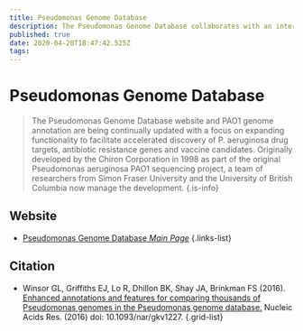 ```yaml
---
title: Pseudomonas Genome Database
description: The Pseudomonas Genome Database collaborates with an international panel of expert Pseudomonas researchers to provide high quality updates to the PAO1 genome annotation and make cutting edge genome analysis data available.
published: true
date: 2020-04-20T18:47:42.525Z
tags: 
---
```


# Pseudomonas Genome Database

> The Pseudomonas Genome Database website and PAO1 genome annotation are being continually updated with a focus on expanding functionality to facilitate accelerated discovery of P. aeruginosa drug targets, antibiotic resistance genes and vaccine candidates.
&NewLine;
Originally developed by the Chiron Corporation in 1998 as part of the original Pseudomonas aeruginosa PAO1 sequencing project, a team of researchers from Simon Fraser University and the University of British Columbia now manage the development.
{.is-info}


## Website

- [Pseudomonas Genome Database *Main Page*](http://www.pseudomonas.com/)
{.links-list}

## Citation

- Winsor GL, Griffiths EJ, Lo R, Dhillon BK, Shay JA, Brinkman FS (2016). [Enhanced annotations and features for comparing thousands of Pseudomonas genomes in the Pseudomonas genome database.](https://academic.oup.com/nar/article/44/D1/D646/2502706) Nucleic Acids Res. (2016) doi: 10.1093/nar/gkv1227.
{.grid-list}